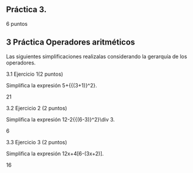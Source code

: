 ## Práctica 3. 

6 puntos

## 3 Práctica Operadores aritméticos

Las siguientes simplificaciones realizalas considerando la gerarquía de los operadores.

3.1 Ejercicio 1(2 puntos)

Simplifica la expresión 5+{{(3+1)}^2}.
 
 21

3.2 Ejercicio 2 (2 puntos)

Simplifica la expresión 12-2{{(6-3)}^2}\div 3.

6

3.3 Ejercicio 3 (2 puntos)

Simplifica la expresión 12x+4[6-(3x+2)].

16
